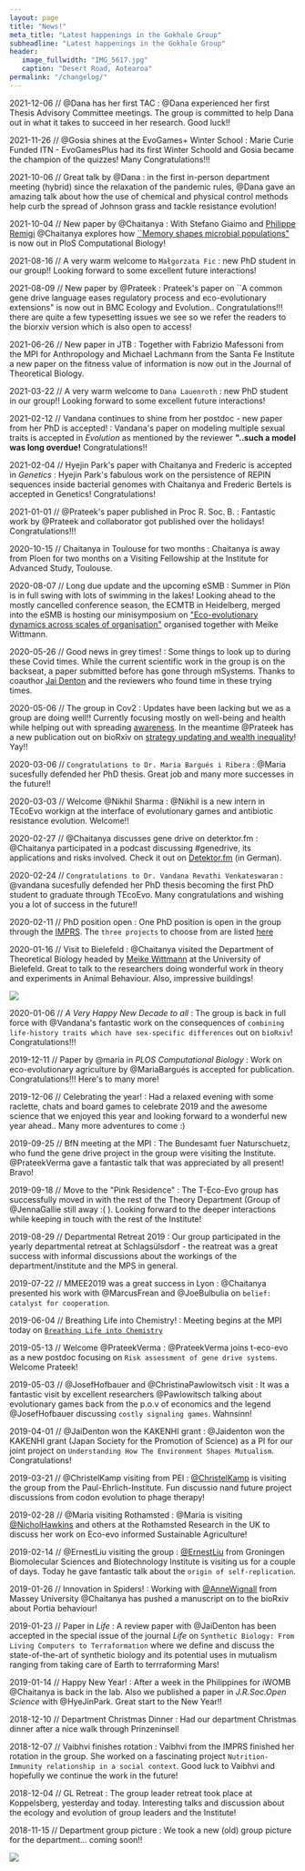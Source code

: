 ```yaml
---
layout: page
title: "News!"
meta_title: "Latest happenings in the Gokhale Group"
subheadline: "Latest happenings in the Gokhale Group"
header:
   image_fullwidth: "IMG_5617.jpg"
   caption: "Desert Road, Aotearoa"
permalink: "/changelog/"
---
```


2021-12-06 // @Dana has her first TAC
:	@Dana experienced her first Thesis Advisory Committee meetings. The group is committed to help Dana out in what it takes to succeed in her research. Good luck!! 

2021-11-26 // @Gosia shines at the EvoGames+ Winter School
:	Marie Curie Funded ITN - EvoGamesPlus had its first Winter Schoold and Gosia became the champion of the quizzes! Many Congratulations!!!

2021-10-06 // Great talk by @Dana
:	in the first in-person department meeting (hybrid) since the relaxation of the pandemic rules, @Dana gave an amazing talk about how the use of chemical and physical control methods help curb the spread of Johnson grass and tackle resistance evolution!

2021-10-04 // New paper by @Chaitanya
:	With Stefano Giaimo and [Philippe Remigi](https://www6.toulouse.inrae.fr/lipm_eng/Research/Symbiotic-functions-genome-and-evolution-of-rhizobia/Members) @Chaitanya explores how [``Memory shapes microbial populations"](https://journals.plos.org/ploscompbiol/article?id=10.1371/journal.pcbi.1009431) is now out in PloS Computational Biology!

2021-08-16 // A very warm welcome to ``Małgorzata Fic``
:   new PhD student in our group!! Looking forward to some excellent future interactions!


2021-08-09 // New paper by @Prateek
:   Prateek's paper on ``A common gene drive language eases regulatory process and eco-evolutionary extensions" is now out in BMC Ecology and Evolution.. Congratulations!!! there are quite a few typesetting issues we see so we refer the readers to the biorxiv version which is also open to access!


2021-06-26 // New paper in JTB
:   Together with Fabrizio Mafessoni from the MPI for Anthropology and Michael Lachmann from the Santa Fe Institute a new paper on the fitness value of information is now out in the Journal of Theoretical Biology.

2021-03-22 // A very warm welcome to ``Dana Lauenroth``
:   new PhD student in our group!! Looking forward to some excellent future interactions!

2021-02-12 // Vandana continues to shine from her postdoc - new paper from her PhD is accepted!
:   Vandana's paper on modeling multiple sexual traits is accepted in *Evolution* as mentioned by the reviewer **"..such a model was long overdue!** Congratulations!!

2021-02-04 // Hyejin Park's paper with Chaitanya and Frederic is accepted in *Genetics*
:   Hyejin Park's fabulous work on the persistence of REPIN sequences inside bacterial genomes with Chaitanya and Frederic Bertels is accepted in Genetics! Congratulations!

2021-01-01 // @Prateek's paper published in Proc R. Soc. B.
:   Fantastic work by @Prateek and collaborator got published over the holidays! Congratulations!!! 

2020-10-15 // Chaitanya in Toulouse for two months
:   Chaitanya is away from Ploen for two months on a Visiting Fellowship at the Institute for Advanced Study, Toulouse.

2020-08-07 // Long due update and the upcoming eSMB
:   Summer in Plön is in full swing with lots of swimming in the lakes! Looking ahead to the mostly cancelled conference season, the ECMTB in Heidelberg, merged into the eSMB is hosting our minisymposium on ["Eco-evolutionary dynamics across scales of organisation"](http://smb2020.org/OTHE_Tuesday_MS1/) organised together with Meike Wittmann.

2020-05-26 // Good news in grey times!
:   Some things to look up to during these Covid times.
While the current scientific work in the group is on the backseat, a paper submitted before has gone through mSystems. Thanks to coauthor [Jai Denton](http://www.jaidenton.com) and the reviewers who found time in these trying times.

2020-05-06 // The group in Cov2
:   Updates have been lacking but we as a group are doing well!! Currently focusing mostly on well-being and health while helping out with spreading [awareness](http://web.evolbio.mpg.de/evoltheo_corona/). In the meantime @Prateek has a new publication out on bioRxiv on [strategy updating and wealth inequality](https://www.biorxiv.org/content/10.1101/2020.05.05.077131v1)! Yay!!

2020-03-06 // ``Congratulations to Dr. Maria Bargués i Ribera``
:   @Maria sucesfully defended her PhD thesis. Great job and many more successes in the future!!

2020-03-03 // Welcome @Nikhil Sharma
:  @Nikhil is a new intern in TEcoEvo workign at the interface of evolutionary games and antibiotic resistance evolution. Welcome!!

2020-02-27 // @Chaitanya discusses gene drive on deterktor.fm
:  @Chaitanya participated in a podcast discussing #genedrive, its applications and risks involved. Check it out on  [Detektor.fm](https://detektor.fm/wissen/forschungsquartett-crisprcas9-gene-drive) (in German).

2020-02-24 // ``Congratulations to Dr. Vandana Revathi Venkateswaran``
:   @vandana sucesfully defended her PhD thesis becoming the first PhD student to graduate through TEcoEvo. Many congratulations and wishing you a lot of success in the future!!

2020-02-11 // PhD position open
:   One PhD position is open in the group through the  [IMPRS](https://www.evolbio.mpg.de/3017297/application). The ``three projects`` to choose from are listed [here](https://tecoevo.github.io/positions/)

2020-01-16 // Visit to Bielefeld
:   @Chaitanya visited the Department of Theoretical Biology headed by [Meike Wittmann](https://www.uni-bielefeld.de/biologie/theoreticalbiology/) at the University of Bielefeld. Great to talk to the researchers doing wonderful work in theory and experiments in Animal Behaviour. Also, impressive buildings!

<a class="th [radius]" href="{{ site.url }}/images/bielefeld.jpg">
  <img src="{{ site.url }}/images/bielefeld.jpg">
</a>

2020-01-06 // *A Very Happy New Decade to all*
:   The group is back in full force with @Vandana's fantastic work on the consequences of ``combining life-history traits which have sex-specific differences`` out on ``bioRxiv``! Congratulations!!!

2019-12-11 // Paper by @maria in *PLOS Computational Biology*
:   Work on eco-evolutionary agriculture by @MariaBargués is accepted for publication. Congratulations!!! Here's to many more!

2019-12-06 // Celebrating the year!
:   Had a relaxed evening with some raclette, chats and board games to celebrate 2019 and the awesome science that we enjoyed this year and looking forward to a wonderful new year ahead.. Many more adventures to come :)

2019-09-25 // BfN meeting at the MPI
:   The Bundesamt fuer Naturschuetz, who fund the gene drive project in the group were visiting the Institute. @PrateekVerma gave a fantastic talk that was appreciated by all present! Bravo!

2019-09-18 // Move to the "Pink Residence"
:   The T-Eco-Evo group has successfully moved in with the rest of the Theory Department (Group of @JennaGallie still away :( ). Looking forward to the deeper interactions while keeping in touch with the rest of the Institute!

2019-08-29 // Departmental Retreat 2019
:   Our group participated in the yearly departmental retreat at Schlagsülsdorf - the reatreat was a great success with informal discussions about the workings of the department/institute and the MPS in general.

2019-07-22 // MMEE2019 was a great success in Lyon
:   @Chaitanya presented his work with @MarcusFrean and @JoeBulbulia on ``belief: catalyst for cooperation``.

2019-06-04 // Breathing Life into Chemistry!
:   Meeting begins at the MPI today on [``Breathing Life into Chemistry``](https://workshops.evolbio.mpg.de/event/17/)

2019-05-13 // Welcome @PrateekVerma
:   @PrateekVerma joins t-eco-evo as a new postdoc focusing on ``Risk assessment of gene drive systems``. Welcome Prateek!

2019-05-03 // @JosefHofbauer and @ChristinaPawlowitsch visit
:   It was a fantastic visit by excellent researchers @Pawlowitsch talking about evolutionary games back from the p.o.v of economics and the legend @JosefHofbauer discussing ``costly signaling games``. Wahnsinn!

2019-04-01 // @JaiDenton won the KAKENHI grant
:   @Jaidenton won the KAKENHI grant (Japan Society for the Promotion of Science) as a PI for our joint project on ``Understanding How The Environment Shapes Mutualism``. Congratulations!

2019-03-21 // @ChristelKamp visiting from PEI
:  [@ChristelKamp](http://www.christelkamp.de) is visiting the group from the Paul-Ehrlich-Institute. Fun discussio nand future project discussions from codon evolution to phage therapy!

2019-02-28 // @Maria visiting Rothamsted
:   @Maria is visiting [@NicholHawkins](https://www.rothamsted.ac.uk/our-people/nichola-hawkins) and others at the Rothamsted Research in the UK to discuss her work on Eco-evo informed Sustainable Agriculture!

2019-02-14 // @ErnestLiu visiting the group
:   [@ErnestLiu](https://www.wuyichen.org/welcome) from Groningen Biomolecular Sciences and Biotechnology Institute is visiting us for a couple of days. Today he gave fantastic talk about the ``origin of self-replication``. 

2019-01-26 // Innovation in Spiders! 
:   Working with [@AnneWignall](https://sites.google.com/view/annewignall) from Massey University @Chaitanya has pushed a manuscript on to the bioRxiv about Portia behaviour! 

2019-01-23 // Paper in *Life* 
:   A review paper with @JaiDenton has been accepted in the special issue of the journal _Life_ on ``Synthetic Biology: From Living Computers to Terraformation`` where we define and discuss the state-of-the-art of synthetic biology and its potential uses in mutualism ranging from taking care of Earth to terrraforming Mars!

2019-01-14 // Happy New Year!
:   After a week in the Philippines for iWOMB @Chaitanya is back in the lab. Also we published a paper in _J.R.Soc.Open Science_ with @HyeJinPark. Great start to the New Year!!

2018-12-10 // Department Christmas Dinner
:   Had our department Christmas dinner after a nice walk through Prinzeninsel!

2018-12-07 // Vaibhvi finishes rotation
:   Vaibhvi from the IMPRS finished her rotation in the group. She worked on a fascinating project ``Nutrition-Immunity relationship in a social context``. Good luck to Vaibhvi and hopefully we continue the work in the future!

2018-12-04 // GL Retreat
:   The group leader retreat took place at Koppelsberg, yesterday and today. Interesting talks and discussion about the ecology and evolution of group leaders and the Institute!

2018-11-15  // Department group picture
:   We took a new (old) group picture for the department... coming soon!! 

<a class="th [radius]" href="{{ site.url }}/images/DeptPic.jpg">
  <img src="{{ site.url }}/images/DeptPic.jpg">
</a>
